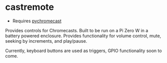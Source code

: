 # castremote

* Requires [pychromecast](https://github.com/balloob/pychromecast)

Provides controls for Chromecasts. Built to be run on a Pi Zero W in a battery powered enclosure. Provides functionality for volume control, mute,  seeking by increments, and play/pause.

Currently, keyboard buttons are used as triggers, GPIO functionality soon to come.
